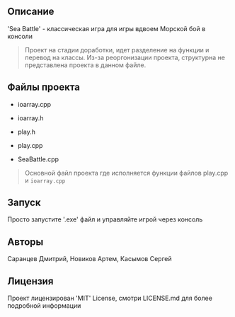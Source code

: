 ## Описание
'Sea Battle' - классическая игра для игры вдвоем Морской бой в консоли
>Проект на стадии доработки, идет разделение на функции и перевод на классы.
>Из-за реоргонизации проекта, структурна не представлена проекта в данном файле.

## Файлы проекта

- ioarray.cpp
- ioarray.h
- play.h
- play.cpp

- SeaBattle.cpp
> Основной файл проекта
> где исполняется функции файлов
> play.cpp и `ioarray.cpp`


## Запуск
Просто запустите '.exe' файл и управляйте игрой через консоль

## Авторы
Саранцев Дмитрий, Новиков Артем, Касымов Сергей

## Лицензия
Проект лицензирован 'MIT' License, смотри LICENSE.md для более подробной информации
